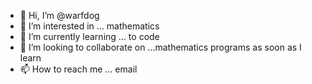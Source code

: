 - 👋 Hi, I’m @warfdog
- 👀 I’m interested in ... mathematics 
- 🌱 I’m currently learning ... to code
- 💞️ I’m looking to collaborate on ...mathematics programs as soon as I learn
- 📫 How to reach me ... email 

<!---
warfdog/warfdog is a ✨ special ✨ repository because its `README.md` (this file) appears on your GitHub profile.
You can click the Preview link to take a look at your changes.
--->
